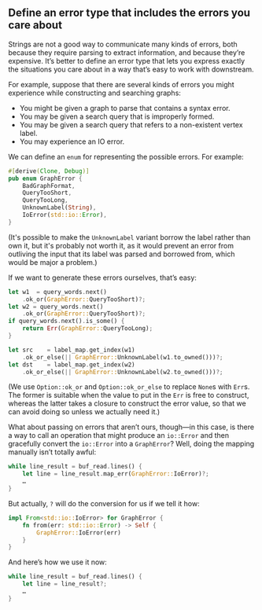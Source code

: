## Define an error type that includes the errors you care about

Strings are not a good way to communicate many kinds of errors, both because they require parsing to extract information, and because they’re expensive. It’s better to define an error type that lets you express exactly the situations you care about in a way that’s easy to work with downstream.

For example, suppose that there are several kinds of errors you might experience while constructing and searching graphs:

  - You might be given a graph to parse that contains a syntax error.
  - You may be given a search query that is improperly formed.
  - You may be given a search query that refers to a non-existent vertex label.
  - You may experience an IO error.

We can define an `enum` for representing the possible errors. For example:

```rust
#[derive(Clone, Debug)]
pub enum GraphError {
    BadGraphFormat,
    QueryTooShort,
    QueryTooLong,
    UnknownLabel(String),
    IoError(std::io::Error),
}
```

(It's possible to make the `UnknownLabel` variant borrow the label rather than own it, but it's probably not worth it, as it would prevent an error from outliving the input that its label was parsed and borrowed from, which would be major a problem.)

If we want to generate these errors ourselves, that’s easy:

```rust
let w1  = query_words.next()
    .ok_or(GraphError::QueryTooShort)?;
let w2 = query_words.next()
    .ok_or(GraphError::QueryTooShort)?;
if query_words.next().is_some() {
    return Err(GraphError::QueryTooLong);
}

let src    = label_map.get_index(w1)
    .ok_or_else(|| GraphError::UnknownLabel(w1.to_owned()))?;
let dst    = label_map.get_index(w2)
    .ok_or_else(|| GraphError::UnknownLabel(w2.to_owned()))?;
```

(We use `Option::ok_or` and `Option::ok_or_else` to replace `None`s with `Err`s. The former is suitable when the value to put in the `Err` is free to construct, whereas the latter takes a closure to construct the error value, so that we can avoid doing so unless we actually need it.)

What about passing on errors that aren’t ours, though—in this case, is there a way to call an operation that might produce an `io::Error` and then gracefully convert the `io::Error` into a `GraphError`? Well, doing the mapping manually isn’t totally awful:

```rust
while line_result = buf_read.lines() {
    let line = line_result.map_err(GraphError::IoError)?;
    …
}
```

But actually, `?` will do the conversion for us if we tell it how:

```rust
impl From<std::io::IoError> for GraphError {
    fn from(err: std::io::Error) -> Self {
        GraphError::IoError(err)
    } 
}
```

And here’s how we use it now:

```rust
while line_result = buf_read.lines() {
    let line = line_result?;
    …
}
```

